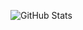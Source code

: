 ![GitHub Stats](https://github-readme-stats.vercel.app/api?username=juandiegogb&theme=default&show_icons=true&hide_border=true&count_private=true)
